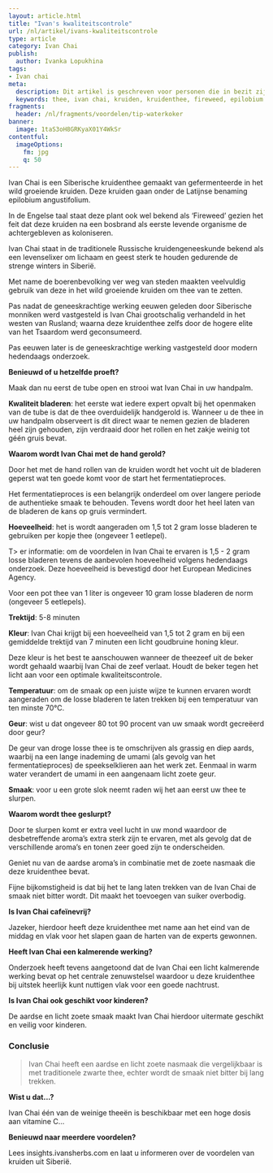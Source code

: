 ```yaml
---
layout: article.html
title: "Ivan's kwaliteitscontrole"
url: /nl/artikel/ivans-kwaliteitscontrole
type: article
category: Ivan Chai
publish:
  author: Ivanka Lopukhina
tags:
- Ivan chai
meta:
  description: Dit artikel is geschreven voor personen die in bezit zijn van Ivan Chai en zin hebben om een kopje thee te zetten. Wat is Ivan Chai en hoe smaakt het?
  keywords: thee, ivan chai, kruiden, kruidenthee, fireweed, epilobium angustifolium, kruidengeneeskunde, cafeïnevrij, Siberië
fragments:
  header: /nl/fragments/voordelen/tip-waterkoker
banner:
  image: 1taS3oH8GRKyaX01Y4WkSr
contentful:
  imageOptions:
    fm: jpg
    q: 50
---
```

Ivan Chai is een Siberische kruidenthee gemaakt van gefermenteerde in het wild groeiende kruiden. Deze kruiden gaan onder de Latijnse benaming epilobium angustifolium.

In de Engelse taal staat deze plant ook wel bekend als ‘Fireweed’ gezien het feit dat deze kruiden na een bosbrand als eerste levende organisme de achtergebleven as koloniseren.

Ivan Chai staat in de traditionele Russische kruidengeneeskunde bekend als een levenselixer om lichaam en geest sterk te houden gedurende de strenge winters in Siberië.

Met name de boerenbevolking ver weg van steden maakten veelvuldig gebruik van deze in het wild groeiende kruiden om thee van te zetten.

Pas nadat de geneeskrachtige werking eeuwen geleden door Siberische monniken werd vastgesteld is Ivan Chai grootschalig verhandeld in het westen van Rusland; waarna deze kruidenthee zelfs door de hogere elite van het Tsaardom werd geconsumeerd.

Pas eeuwen later is de geneeskrachtige werking vastgesteld door modern hedendaags onderzoek.

**Benieuwd of u hetzelfde proeft?**

Maak dan nu eerst de tube open en strooi wat Ivan Chai in uw handpalm.

**Kwaliteit bladeren**: het eerste wat iedere expert opvalt bij het openmaken van de tube is dat de thee overduidelijk handgerold is. Wanneer u de thee in uw handpalm observeert is dit direct waar te nemen gezien de bladeren heel zijn gehouden, zijn verdraaid door het rollen en het zakje weinig tot géén gruis bevat.

**Waarom wordt Ivan Chai met de hand gerold?**

Door het met de hand rollen van de kruiden wordt het vocht uit de bladeren geperst wat ten goede komt voor de start het fermentatieproces.

Het fermentatieproces is een belangrijk onderdeel om over langere periode de authentieke smaak te behouden. Tevens wordt door het heel laten van de bladeren de kans op gruis vermindert.

**Hoeveelheid**: het is wordt aangeraden om 1,5 tot 2 gram losse bladeren te gebruiken per kopje thee (ongeveer 1 eetlepel).

T> er informatie: om de voordelen in Ivan Chai te ervaren is 1,5 - 2 gram losse bladeren tevens de aanbevolen hoeveelheid volgens hedendaags onderzoek. Deze hoeveelheid is bevestigd door het European Medicines Agency.

Voor een pot thee van 1 liter is ongeveer 10 gram losse bladeren de norm (ongeveer 5 eetlepels).

**Trektijd**: 5-8 minuten

**Kleur**: Ivan Chai krijgt bij een hoeveelheid van 1,5 tot 2 gram en bij een gemiddelde trektijd van 7 minuten een licht goudbruine honing kleur.

Deze kleur is het best te aanschouwen wanneer de theezeef uit de beker wordt gehaald waarbij Ivan Chai de zeef verlaat. Houdt de beker tegen het licht aan voor een optimale kwaliteitscontrole.

**Temperatuur**: om de smaak op een juiste wijze te kunnen ervaren wordt aangeraden om de losse bladeren te laten trekken bij een temperatuur van ten minste 70°C.

**Geur**: wist u dat ongeveer 80 tot 90 procent van uw smaak wordt gecreëerd door geur?

De geur van droge losse thee is te omschrijven als grassig en diep aards, waarbij na een lange inademing de umami (als gevolg van het fermentatieproces) de speekselklieren aan het werk zet. Eenmaal in warm water verandert de umami in een aangenaam licht zoete geur.

**Smaak**: voor u een grote slok neemt raden wij het aan eerst uw thee te slurpen.

**Waarom wordt thee geslurpt?**

Door te slurpen komt er extra veel lucht in uw mond waardoor de desbetreffende aroma’s extra sterk zijn te ervaren, met als gevolg dat de verschillende aroma’s en tonen zeer goed zijn te onderscheiden.

Geniet nu van de aardse aroma’s in combinatie met de zoete nasmaak die deze kruidenthee bevat.

Fijne bijkomstigheid is dat bij het te lang laten trekken van de Ivan Chai de smaak niet bitter wordt. Dit maakt het toevoegen van suiker overbodig.

**Is Ivan Chai cafeïnevrij?**

Jazeker, hierdoor heeft deze kruidenthee met name aan het eind van de middag en vlak voor het slapen gaan de harten van de experts gewonnen.

**Heeft Ivan Chai een kalmerende werking?**

Onderzoek heeft tevens aangetoond dat de Ivan Chai een licht kalmerende werking bevat op het centrale zenuwstelsel waardoor u deze kruidenthee bij uitstek heerlijk kunt nuttigen vlak voor een goede nachtrust.

**Is Ivan Chai ook geschikt voor kinderen?**

De aardse en licht zoete smaak maakt Ivan Chai hierdoor uitermate geschikt en veilig voor kinderen.

### Conclusie

> Ivan Chai heeft een aardse en licht zoete nasmaak die vergelijkbaar is met traditionele zwarte thee, echter wordt de smaak niet bitter bij lang trekken.

**Wist u dat...?**

Ivan Chai één van de weinige theeën is beschikbaar met een hoge dosis aan vitamine C...

**Benieuwd naar meerdere voordelen?**

Lees insights.ivansherbs.com en laat u informeren over de voordelen van kruiden uit Siberië.
